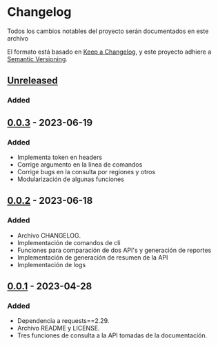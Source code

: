 # Changelog

Todos los cambios notables del proyecto serán documentados en este archivo

El formato está basado en [Keep a Changelog](https://keepachangelog.com/en/1.0.0/),
y este proyecto adhiere a [Semantic Versioning](https://semver.org/spec/v2.0.0.html).

## [Unreleased]

### Added

## [0.0.3] - 2023-06-19

### Added

- Implementa token en headers
- Corrige argumento en la línea de comandos
- Corrige bugs en la consulta por regiones y otros
- Modularización de algunas funciones

## [0.0.2] - 2023-06-18

### Added

- Archivo CHANGELOG.
- Implementación de comandos de cli
- Funciones para comparación de dos API's y generación de reportes
- Implementación de generación de resumen de la API
- Implementación de logs

## [0.0.1] - 2023-04-28

### Added

- Dependencia a requests==2.29.
- Archivo README y LICENSE.
- Tres funciones de consulta a la API tomadas de la documentación.

[unreleased]: https://github.com/pavloae/georef-ar-py
[0.0.3]: https://github.com/pavloae/georef-ar-py/releases/tag/0.0.3
[0.0.2]: https://github.com/pavloae/georef-ar-py/releases/tag/0.0.2
[0.0.1]: https://github.com/pavloae/georef-ar-py/releases/tag/0.0.1